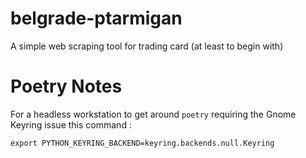 # belgrade-ptarmigan
A simple web scraping tool for trading card (at least to begin with)

# Poetry Notes
For a headless workstation to get around `poetry` requiring the Gnome Keyring issue this
command :

`export PYTHON_KEYRING_BACKEND=keyring.backends.null.Keyring`

